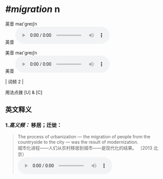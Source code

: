 # ***\#migration*** n
英音 maɪ'ɡreɪʃn  
英音
<audio src="./media/Migration-B.aac" controls="controls"></audio>

美音 maɪ'ɡreɪʃn  
美音
<audio src="./media/migration.aac" controls="controls"></audio>



| 词频 2 |  

用法点拨  [U] & [C]

英文释义
---
### 1.*高义频：* **移居；迁徙：**  

 > The process of urbanization — the migration of people from the countryside to the city — was the result of modernization.  
 > 城市化进程——人们从农村移居到城市——是现代化的结果。  （2013 北京）  
<audio src="./media/migration-1.aac" controls="controls"></audio>


